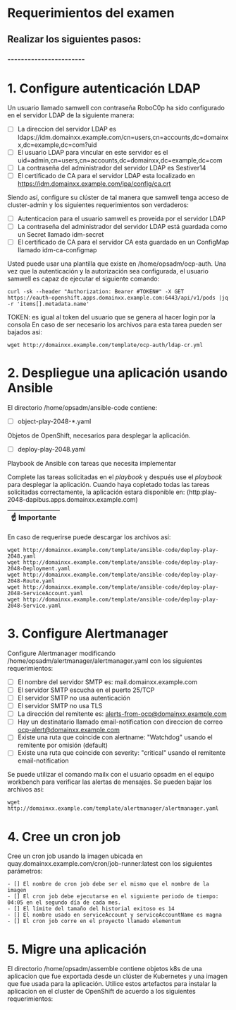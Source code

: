 # Requerimientos del examen

## Realizar los siguientes pasos:

### -----------------------

# 1. Configure autenticación LDAP


Un usuario llamado samwell con contraseña RoboC0p ha sido configurado en el servidor LDAP de la siguiente manera:

>
 - [ ] La direccion del servidor LDAP es ldaps://idm.domainxx.example.com/cn=users,cn=accounts,dc=domainxx,dc=example,dc=com?uid
 - [ ] El usuario LDAP para vincular en este servidor es el uid=admin,cn=users,cn=accounts,dc=domainxx,dc=example,dc=com
 - [ ] La contraseña del administrador del servidor LDAP es Sestiver14
 - [ ] El certificado de CA para el servidor LDAP esta localizado en https://idm.domainxx.example.com/ipa/config/ca.crt
>

Siendo así, configure su clúster de tal manera que samwell tenga acceso de cluster-admin y los siguientes requerimientos son verdaderos:

>
- [ ] Autenticacion para el usuario samwell es proveida por el servidor LDAP
- [ ] La contraseña del administrador del servidor LDAP está guardada como un Secret llamado idm-secret
- [ ] El certificado de CA para el servidor CA esta guardado en un ConfigMap llamado idm-ca-configmap
>
Usted puede usar una plantilla que existe en /home/opsadm/ocp-auth. Una vez que la autenticación y la autorización sea configurada, el usuario samwell es capaz de ejecutar el siguiente comando:

````
curl -sk --header "Authorization: Bearer #TOKEN#" -X GET https://oauth-openshift.apps.domainxx.example.com:6443/api/v1/pods |jq -r 'items[].metadata.name'
````

TOKEN: es igual al token del usuario que se genera al hacer login por la consola
En caso de ser necesario los archivos para esta tarea pueden ser bajados asi:

````
wget http://domainxx.example.com/template/ocp-auth/ldap-cr.yml 
````

# 2. Despliegue una aplicación usando Ansible

El directorio /home/opsadm/ansible-code contiene:
>
- [ ] object-play-2048-*.yaml
>
Objetos de OpenShift, necesarios para desplegar la aplicación.
>
- [ ] deploy-play-2048.yaml
>
Playbook de Ansible con tareas que necesita implementar

Complete las tareas solicitadas en el *playbook* y después use el *playbook*  para desplegar la aplicación.
Cuando haya copletado todas las tareas solicitadas correctamente, la aplicación estara disponible en: (http:play-2048-dapibus.apps.domainxx.example.com) 

| :point_up: Importante |
|-----------------------|
En caso de requerirse puede descargar los archivos así:

````
wget http://domainxx.example.com/template/ansible-code/deploy-play-2048.yaml
wget http://domainxx.example.com/template/ansible-code/deploy-play-2048-Deployment.yaml
wget http://domainxx.example.com/template/ansible-code/deploy-play-2048-Route.yaml
wget http://domainxx.example.com/template/ansible-code/deploy-play-2048-ServiceAccount.yaml
wget http://domainxx.example.com/template/ansible-code/deploy-play-2048-Service.yaml
````
# 3. Configure Alertmanager

Configure Alertmanager modificando /home/opsadm/alertmanager/alertmanager.yaml con los siguientes requerimientos:

>
- [ ] El nombre del servidor SMTP es: mail.domainxx.example.com
- [ ] El servidor SMTP escucha en el puerto 25/TCP
- [ ] El servidor SMTP no usa autenticación
- [ ] El servidor SMTP no usa TLS
- [ ] La dirección del remitente es: alerts-from-ocp@domainxx.example.com
- [ ] Hay un destinatario llamado email-notification con direccion de correo ocp-alert@domainxx.example.com
- [ ] Existe una ruta que coincide con alertname: "Watchdog" usando el remitente por omisión (default)
- [ ] Existe una ruta que coincide con severity: "critical" usando el remitente email-notification
>

Se puede utilizar el comando mailx con el usuario opsadm en el equipo workbench para verificar las alertas de mensajes.
Se pueden bajar los archivos asi:

````
wget http://domainxx.example.com/template/alertmanager/alertmanager.yaml
````

# 4. Cree un cron job

Cree un cron job usando la imagen ubicada en quay.domainxx.example.com/cron/job-runner:latest con los siguientes parámetros:

````
- [] El nombre de cron job debe ser el mismo que el nombre de la imagen
- [] El cron job debe ejecutarse en el siguiente periodo de tiempo: 04:05 en el segundo día de cada mes.
- [] El límite del tamaño del historial exitoso es 14
- [] El nombre usado en serviceAccount y serviceAccountName es magna
- [] El cron job corre en el proyecto llamado elementum

````

# 5. Migre una aplicación

El directorio /home/opsadm/assemble contiene objetos k8s de una aplicacion que fue exportada desde un clúster de Kubernetes y una imagen que fue usada para la aplicación.
Utilice estos artefactos para instalar la aplicacion en el cluster de OpenShift de acuerdo a los siguientes requerimientos:


